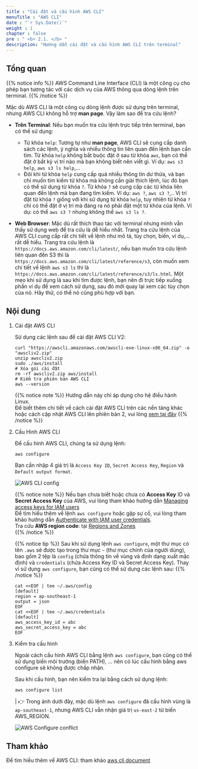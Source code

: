 ```yaml
---
title : "Cài đặt và cấu hình AWS CLI"
menuTitle : "AWS CLI"
date : "`r Sys.Date()`"
weight : 1
chapter : false
pre : " <b> 2.1. </b> "
description: "Hướng dẫn cài đặt và cấu hình AWS CLI trên terminal"
---
```


## Tổng quan

{{% notice info %}}
AWS Command Line Interface (CLI) là một công cụ cho phép bạn tương tác với các dịch vụ của AWS thông qua dòng lệnh trên terminal.
{{% /notice %}}

Mặc dù AWS CLI là một công cụ dòng lệnh được sử dụng trên terminal, nhưng AWS CLI không hỗ trợ **man page**. Vậy làm sao để tra cứu lệnh?

- **Trên Terminal**: Nếu bạn muốn tra cứu lệnh trực tiếp trên terminal, bạn có thể sử dụng:
  - Từ khóa `help`: Tương tự như **man page**, AWS CLI sẽ cung cấp danh sách các lệnh, ý nghĩa và nhiều thông tin liên quan đến lệnh bạn cần tìm. Từ khóa `help` không bắt buộc đặt ở sau từ khóa `aws`, bạn có thể đặt ở bất kỳ vị trí nào mà bạn không biết nên viết gì. Ví dụ: `aws s3 help`, `aws s3 ls help`,...
  - Đôi khi từ khóa `help` cung cấp quá nhiều thông tin dư thừa, và bạn chỉ muốn tìm kiếm từ khóa mà không cần giải thích lệnh, lúc đó bạn có thể sử dụng từ khóa `?`. Từ khóa `?` sẽ cung cấp các từ khóa liên quan đến lệnh mà bạn đang tìm kiếm. Ví dụ: `aws ?`, `aws s3 ?`,.. Vị trí đặt từ khóa `?` giống với khi sử dụng từ khóa `help`, tuy nhiên từ khóa `?` chỉ có thể đặt ở vị trí mà đáng ra nó phải đặt một từ khóa của lệnh. Ví dụ: có thể `aws s3 ?` nhưng không thể `aws s3 ls ?`.
  
- **Web Browser**: Mặc dù rất thích thao tác với terminal nhưng mình vẫn thấy sử dụng web để tra cứu là dễ hiểu nhất. Trang tra cứu lệnh của AWS CLI cung cấp rất chi tiết về lệnh như mô tả, tùy chọn, biến, ví dụ,... rất dễ hiểu. Trang tra cứu lệnh là `https://docs.aws.amazon.com/cli/latest/`, nếu bạn muốn tra cứu lệnh liên quan đến S3 thì là `https://docs.aws.amazon.com/cli/latest/reference/s3`, còn muốn xem chi tiết về lệnh `aws s3 ls` thì là `https://docs.aws.amazon.com/cli/latest/reference/s3/ls.html`. Một mẹo khi sử dụng là sau khi tìm được lệnh, bạn nên đi trực tiếp xuống phần ví dụ để xem cách sử dụng, sau đó mới quay lại xem các tùy chọn của nó. Hãy thử, có thể nó cũng phù hợp với bạn.

## Nội dung

1. Cài đặt AWS CLI
    
    Sử dụng các lệnh sau để cài đặt AWS CLI V2:

    ```shell
    curl "https://awscli.amazonaws.com/awscli-exe-linux-x86_64.zip" -o "awscliv2.zip"
    unzip awscliv2.zip
    sudo ./aws/install
    # Xóa gói cài đặt
    rm -rf awscliv2.zip aws/install
    # Kiểm tra phiên bản AWS CLI
    aws --version
    ```
    
    {{% notice note %}}
Hướng dẫn này chỉ áp dụng cho hệ điều hành Linux.   
Để biết thêm chi tiết về cách cài đặt AWS CLI trên các nền tảng khác hoặc cách cập nhật AWS CLI lên phiên bản 2, vui lòng [xem tại đây](https://docs.aws.amazon.com/cli/latest/userguide/getting-started-install.html)
    {{% /notice %}}
    
2. Cấu Hình AWS CLI

    Để cấu hình AWS CLI, chúng ta sử dụng lệnh:

    ```shell
    aws configure
    ```

    Bạn cần nhập 4 giá trị là `Access Key ID`, `Secret Access Key`, `Region` và `Default output format`.

    ![AWS CLI config](/images/2-prerequiste/2.1-aws-cli/2.1.1-cli-config.png)

    {{% notice note %}}
Nếu bạn chưa biết hoặc chưa có **Access Key** ID và **Secret Access Key** của AWS, vui lòng tham khảo hướng dẫn [Managing access keys for IAM users](https://docs.aws.amazon.com/IAM/latest/UserGuide/id_credentials_access-keys.html)   
Để tìm hiểu thêm về lệnh `aws configure` hoặc gặp sự cố, vui lòng tham khảo hướng dẫn [Authenticate with IAM user credentials](https://docs.aws.amazon.com/cli/latest/userguide/cli-authentication-user.html).    
Tra cứu **AWS region code**: tại [Regions and Zones](https://docs.aws.amazon.com/AWSEC2/latest/UserGuide/using-regions-availability-zones.html#concepts-regions)    
    {{% /notice %}}

    {{% notice tip %}}
Sau khi sử dụng lệnh `aws configure`, một thư mục có tên `.aws` sẽ được tạo trong thư mục `~` (thư mục chính của người dùng), bao gồm 2 tệp là `config` (chứa thông tin về vùng và định dạng xuất mặc định) và `credentials` (chứa Access Key ID và Secret Access Key). Thay vì sử dụng `aws configure`, bạn cũng có thể sử dụng các lệnh sau:
    {{% /notice %}}

    ```shell
    cat <<EOF | tee ~/.aws/config
    [default]
    region = ap-southeast-1
    output = json
    EOF
    cat <<EOF | tee ~/.aws/credentials
    [default]
    aws_access_key_id = abc
    aws_secret_access_key = abc
    EOF
    ```
    
3. Kiểm tra cấu hình

    Ngoài cách cấu hình AWS CLI bằng lệnh `aws configure`, bạn cũng có thể sử dụng biến môi trường (biến PATH), ... nên có lúc cấu hình bằng aws configure sẽ không được chấp nhận.
    
    Sau khi cấu hình, bạn nên kiểm tra lại bằng cách sử dụng lệnh:

    ```shell
    aws configure list
    ```

    | 👉 Trong ảnh dưới đây, mặc dù lệnh `aws configure` đã cấu hình vùng là `ap-southeast-1`, nhưng AWS CLI vẫn nhận giá trị `us-east-2` từ biến AWS_REGION.

    ![AWS Configure conflict](/images/2-prerequiste/2.1-aws-cli/2.1.2-bug.png)

## Tham khảo

Để tìm hiều thêm vể AWS CLI: tham khảo [aws cli document](https://docs.aws.amazon.com/cli/latest/userguide/cli-chap-welcome.html)